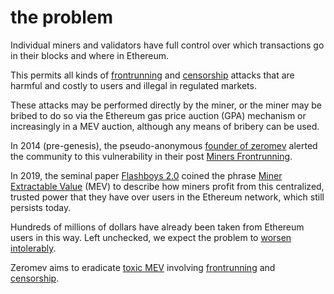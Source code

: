 # the problem

Individual miners and validators have full control over which transactions go in their blocks and where in Ethereum.

This permits all kinds of [frontrunning](/terms#frontrunning) and [censorship](/terms#censorship) attacks that are harmful and costly to users and illegal in regulated markets.

These attacks may be performed directly by the miner, or the miner may be bribed to do so via the Ethereum gas price auction (GPA) mechanism or increasingly in a MEV auction, although any means of bribery can be used.

In 2014 (pre-genesis), the pseudo-anonymous [founder of zeromev](https://twitter.com/pmcgoohanCrypto) alerted the community to this vulnerability in their post [Miners Frontrunning](https://www.reddit.com/r/ethereum/comments/2d84yv/miners_frontrunning).

In 2019, the seminal paper [Flashboys 2.0](https://arxiv.org/abs/1904.05234) coined the phrase [Miner Extractable Value](/terms#miner-extractable-value) (MEV) to describe how miners profit from this centralized, trusted power that they have over users in the Ethereum network, which still persists today.

Hundreds of millions of dollars have already been taken from Ethereum users in this way. Left unchecked, we expect the problem to [worsen intolerably](https://www.coindesk.com/tech/2021/05/10/why-ethereums-miner-extractable-value-problem-is-way-worse-than-you-think). 

Zeromev aims to eradicate [toxic MEV](/terms#toxic-mev) involving [frontrunning](/terms#frontrunning) and [censorship](/terms#censorship).
